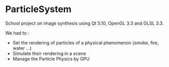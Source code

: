 # ParticleSystem

School project on image synthesis using Qt 5.10, OpenGL 3.3 and GLSL 3.3.

We had to :
- Set the rendering of particles of a physical phenomenon (smoke, fire, water ...)
- Simulate their rendering in a scene
- Manage the Particle Physics by GPU
